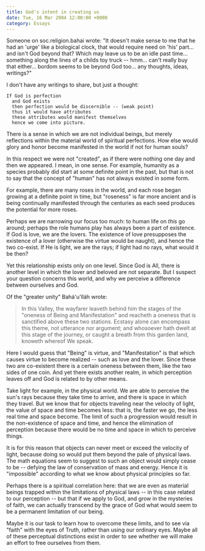 ```yaml
---
title: God's intent in creating us
date: Tue, 16 Mar 2004 12:00:00 +0000
category: Essays
---
```


Someone on soc.religion.bahai wrote: "It doesn't make sense to me that
he had an 'urge' like a biological clock, that would require need on
'his' part... and isn't God beyond that?  Which may leave us to be an
idle past time... something along the lines of a childs toy truck --
hmm... can't really buy that either... bordom seems to be beyond God
too... any thoughts, ideas, writings?"

I don't have any writings to share, but just a thought:

    If God is perfection  
      and God exists  
      then perfection would be discernible -- (weak point)  
      thus it would have attributes  
      these attributes would manifest themselves  
      hence we come into picture.

There is a sense in which we are not individual beings, but merely
reflections within the material world of spiritual perfections.  How
else would glory and honor become manifested in the world if not for
human souls?

In this respect we were not "created", as if there were nothing one day
and then we appeared.  I mean, in one sense.  For example, humanity as a
species probably did start at some definite point in the past, but that
is not to say that the concept of "human" has not always existed in some
form.

For example, there are many roses in the world, and each rose began
growing at a definite point in time, but "roseness" is far more ancient
and is being continually manifested through the centuries as each seed
produces the potential for more roses.

Perhaps we are narrowing our focus too much: to human life on *this* go
around; perhaps the role humans play has always been a part of
existence.  If God is love, we are the lovers.  The existence of love
presupposes the existence of a lover (otherwise the virtue would be
naught), and hence the two co-exist.  If He is light, we are the rays;
if light had no rays, what would it be then?

Yet this relationship exists only on one level.  Since God is All, there
is another level in which the lover and beloved are not separate.  But I
suspect your question concerns this world, and why we perceive a
difference between ourselves and God.

Of the "greater unity" Bahá'u'lláh wrote:

> In this Valley, the wayfarer leaveth behind him the stages of the
> "oneness of Being and Manifestation" and reacheth a oneness that is
> sanctified above these two stations.  Ecstasy alone can encompass this
> theme, not utterance nor argument; and whosoever hath dwelt at this
> stage of the journey, or caught a breath from this garden land,
> knoweth whereof We speak.

Here I would guess that "Being" is virtue, and "Manifestation" is that
which causes virtue to become realized -- such as love and the lover.
Since these two are co-existent there is a certain oneness between them,
like the two sides of one coin.  And yet there exists another realm, in
which perception leaves off and God is related to by other means.

Take light for example, in the physical world.  We are able to perceive
the sun's rays because they take time to arrive, and there is space in
which they travel.  But we know that for objects traveling near the
velocity of light, the value of space and time becomes less: that is,
the faster we go, the less real time and space become.  The limit of
such a progression would result in the non-existence of space and time,
and hence the elimination of perception because there would be no time
and space in which to perceive things.

It is for this reason that objects can never meet or exceed the velocity
of light, because doing so would put them beyond the pale of physical
laws.  The math equations seem to suggest to such an object would simply
cease to be -- defying the law of conservation of mass and energy.
Hence it is "impossible" according to what we know about physical
principles so far.

Perhaps there is a spiritual correlation here: that we are even as
material beings trapped within the limitations of physical laws -- in
this case related to our perception -- but that if we apply to God, and
grow in the mysteries of faith, we can actually transcend by the grace
of God what would seem to be a permanent limitation of our being.

Maybe it is our task to learn how to overcome these limits, and to see
via "faith" with the eyes of Truth, rather than using our ordinary eyes.
Maybe all of these perceptual distinctions exist in order to see whether
we will make an effort to free ourselves from them.


